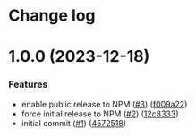 # Change log

# 1.0.0 (2023-12-18)


### Features

* enable public release to NPM ([#3](https://github.com/neurio/react-native-local-network-permission/issues/3)) ([f009a22](https://github.com/neurio/react-native-local-network-permission/commit/f009a221ff25cf22747aa7a7f23293f81fb6ba95))
* force initial release to NPM ([#2](https://github.com/neurio/react-native-local-network-permission/issues/2)) ([12c8333](https://github.com/neurio/react-native-local-network-permission/commit/12c8333ac8d46c906687dc3c42d890fd6b4a5648))
* initial commit ([#1](https://github.com/neurio/react-native-local-network-permission/issues/1)) ([4572518](https://github.com/neurio/react-native-local-network-permission/commit/4572518056e0cf93029217eb3a66d1a83183a3fa))
